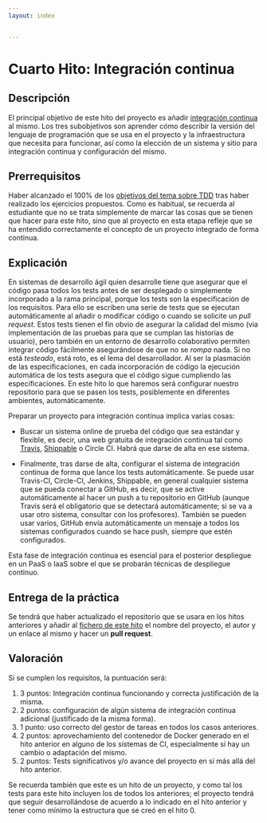 ```yaml
---
layout: index


---
```

# Cuarto Hito: Integración continua

## Descripción

El principal objetivo de este hito del proyecto es añadir
[integración continua](http://jj.github.io/IV/documentos/temas/Desarrollo_basado_en_pruebas#aadiendo-integracin-continua)
al mismo. Los tres subobjetivos son aprender cómo describir la versión del
lenguaje de programación que se usa en el proyecto y la infraestructura que
necesita para funcionar, así como la elección de un sistema y sitio para
integración continua y configuración del mismo.

## Prerrequisitos

Haber alcanzado el 100% de
los
[objetivos del tema sobre TDD](http://jj.github.io/IV/documentos/temas/Desarrollo_basado_en_pruebas)
tras
haber realizado los ejercicios propuestos.  Como es habitual, se
recuerda al estudiante que no se trata simplemente de marcar las cosas
que se tienen que hacer para este hito, sino que al proyecto en esta
etapa refleje que se ha entendido correctamente el concepto de un
proyecto integrado de forma continua.

## Explicación

En sistemas de desarrollo ágil quien desarrolle tiene que asegurar que
el código pasa todos los tests antes de ser desplegado o simplemente
incorporado a la rama principal, porque los tests son la especificación
de los requisitos. Para ello se escriben una serie de tests que se
ejecutan automáticamente al añadir o modificar código o cuando se
solicite un *pull request*. Estos tests tienen el fin obvio de
asegurar la calidad del mismo (via implementación de las pruebas para
que se cumplan las historias de usuario), pero también en un entorno de
desarrollo colaborativo permiten integrar código fácilmente
asegurándose de que no se *rompa* nada. Si no está *testeado*, está
roto, es el lema del desarrollador. Al ser la plasmación de las
especificaciones, en cada incorporación de código la ejecución
automática de los tests asegura que el código sigue cumpliendo las
especificaciones. En este hito lo que haremos será configurar nuestro
repositorio para que se pasen los tests, posiblemente en diferentes
ambientes, automáticamente.

Preparar un proyecto para integración continua implica varias cosas:

- Buscar un sistema online de prueba del código que sea estándar y
  flexible, es decir, una web gratuita de integración continua tal
  como [Travis](https://travis-ci.com),
  [Shippable](https://app.shippable.com/) o Circle CI. Habrá que darse
  de alta en ese sistema.

- Finalmente, tras darse de alta, configurar el sistema de integración continua
  de forma que lance los tests automáticamente. Se puede usar Travis-CI,
  Circle-CI, Jenkins, Shippable, en general cualquier sistema que se pueda
  conectar a GitHub, es decir, que se active automáticamente al hacer un push a
  tu repositorio en GitHub (aunque Travis será el obligatorio que se detectará
  automáticamente; si se va a usar otro sistema, consultar con los profesores).
  También se pueden usar varios, GitHub envía automáticamente un mensaje a
  todos los sistemas configurados cuando se hace push, siempre que estén
  configurados.

Esta fase de integración continua es esencial para el posterior
despliegue en un PaaS o IaaS sobre el que se probarán técnicas de despliegue
continuo.

## Entrega de la práctica

Se tendrá que haber actualizado el repositorio que se usara en los hitos
anteriores y añadir al
[fichero de este hito](https://github.com/JJ/IV-20-21/blob/master/practicas/hito-4)
el nombre del proyecto, el autor y un enlace al mismo y hacer un **pull
request**.

<!-- añadir en esta entrega que se ponga el nombre del fichero de tareas -->

<!-- revisar todo esto de Travis. Es posible que con el API se pueda -->
<!-- ver en qué estado está, en vez de la ñapa del badge

A partir de este hito, el `README.md` tiene que incluir, al principio,
una descripción real de la clase que se vaya a testear, como
instalarla y testearla y qué uso va a tener dentro del servicio (o
servicios) web que se van a desplegar más adelante. En un proyecto el
README.md debe estar escrito para la persona que llegue, y no para que
se corrija. Si hay documentación adicional, tendrá que enlazarse desde
este README.md. También tendrá que incluir, a partir de esta versión, el
*badge* de Travis que indica si se han pasado los tests correctamente
o no.

> Si se va usar otro sistema de integración continua, avisar al
> profesor para que añada lo necesario a los tests.

-->

## Valoración

Si se cumplen los requisitos, la
puntuación será:

1. 3 puntos: Integración continua funcionando y correcta justificación
  de la misma.
2. 2 puntos: configuración de algún sistema de integración continua
   adicional (justificado de la misma forma).
3. 1 punto: uso correcto del gestor de tareas en todos los casos
   anteriores.
4. 2 puntos: aprovechamiento del contenedor de Docker generado en el
   hito anterior en alguno de los sistemas de CI, especialmente si hay
   un cambio o adaptación del mismo.
5. 2 puntos: Tests significativos y/o avance del proyecto en sí más
  allá del hito anterior.

Se recuerda también que este es un hito de un proyecto, y como tal los
tests para este hito incluyen los de todos los anteriores; el proyecto
tendrá que seguir desarrollándose de acuerdo a lo indicado en el hito
anterior y tener como mínimo la estructura que se creó en el
hito 0.
